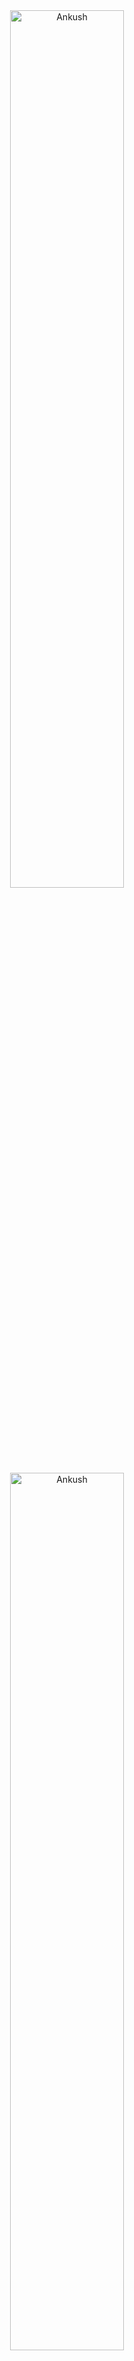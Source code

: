 <div align="center">
 <img src="https://github-readme-stats.vercel.app/api?username=ankushkv&show_icons=true&theme=radical&locale=en&hide_border=true" style="width:60%" alt="Ankush" /> 
</div>
<div align="center">
  <img src="https://github-readme-streak-stats.herokuapp.com/?user=ankushkv&theme=radical&hide_border=true" style="width:60%" alt="Ankush"/>
</div>
<div align="center">
 <img src="https://github-readme-stats.vercel.app/api/top-langs/?username=ankushkv&layout=compact&theme=radical&locale=en&hide_border=true&exclude_repo=ankushkv,CreativeTechnology,Svsu_Erp_Ems_2022" style="width:60%" alt="Ankush">  
  </div>

